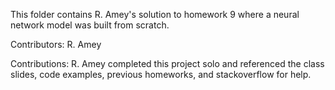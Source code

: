This folder contains R. Amey's solution to homework 9 where a neural network model was built from scratch. 

Contributors: R. Amey

Contributions: R. Amey completed this project solo and referenced the class slides, code examples, previous homeworks, and stackoverflow 
for help. 
